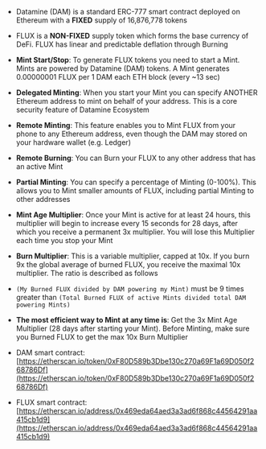 - Datamine (DAM) is a standard ERC-777 smart contract deployed on Ethereum with a **FIXED** supply of 16,876,778 tokens

- FLUX is a **NON-FIXED** supply token which forms the base currency of DeFi. FLUX has linear and predictable deflation through Burning

- **Mint Start/Stop**: To generate FLUX tokens you need to start a Mint. Mints are powered by Datamine (DAM) tokens. A Mint generates 0.00000001 FLUX per 1 DAM each ETH block (every ~13 sec)

- **Delegated Minting**: When you start your Mint you can specify ANOTHER Ethereum address to mint on behalf of your address. This is a core security feature of Datamine Ecosystem

- **Remote Minting**: This feature enables you to Mint FLUX from your phone to any Ethereum address, even though the DAM may stored on your hardware wallet (e.g. Ledger)

- **Remote Burning**: You can Burn your FLUX to any other address that has an active Mint

- **Partial Minting**: You can specify a percentage of Minting (0-100%). This allows you to Mint smaller amounts of FLUX, including partial Minting to other addresses

- **Mint Age Multiplier**: Once your Mint is active for at least 24 hours, this multiplier will begin to increase every 15 seconds for 28 days, after which you receive a permanent 3x multiplier. You will lose this Multiplier each time you stop your Mint 

- **Burn Multiplier**: This is a variable multiplier, capped at 10x. If you burn 9x the global average of burned FLUX, you receive the maximal 10x multiplier. The ratio is described as follows 

- `(My Burned FLUX divided by DAM powering my Mint)` must be 9 times greater than `(Total Burned FLUX of active Mints divided total DAM powering Mints)`

- **The most efficient way to Mint at any time is**: Get the 3x Mint Age Multiplier (28 days after starting your Mint). Before Minting, make sure you Burned FLUX to get the max 10x Burn Multiplier


- DAM smart contract: [https://etherscan.io/token/0xF80D589b3Dbe130c270a69F1a69D050f268786Df](https://etherscan.io/token/0xF80D589b3Dbe130c270a69F1a69D050f268786Df)

- FLUX smart contract: [https://etherscan.io/address/0x469eda64aed3a3ad6f868c44564291aa415cb1d9](https://etherscan.io/address/0x469eda64aed3a3ad6f868c44564291aa415cb1d9)